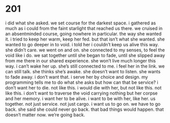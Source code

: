 # 201

i did what she asked. we set course for the darkest space. i gathered as much as i could from the faint starlight that reached us there. we cruised in an absentminded course, going nowhere in particular. the way she wanted it. i tried to keep her warm, keep her fed. but that isn’t what she wanted. she wanted to go deeper in to void. i told her i couldn’t keep us alive this way. she didn’t care. we went on and on. she connected to my senses, to feel the void like i do. we sat together until she began to fade, until she slipped away from me there in our shared experience. she won’t live much longer this way. i can’t wake her up. she’s still connected to me. i feel her in the link. we can still talk. she thinks she’s awake. she doesn’t want to listen. she wants to fade away. i don’t want that. i serve her by choice and design. my programming tells me to do what she asks but how can that be service? i don’t want her to die. not like this. i would die with her, but not like this. not like this. i don’t want to traverse the void carrying nothing but her corpse and her memory. i want her to be alive. i want to be with her, like her. us together. not just service. not just cargo. i want us to go on. we have to go back. she said she could never go back. that bad things would happen. that doesn’t matter now. we’re going back. 